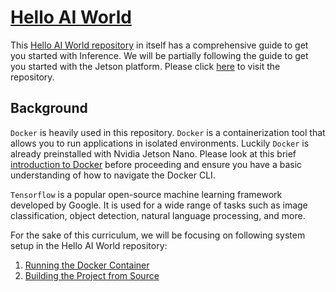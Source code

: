 # [Hello AI World](https://github.com/dusty-nv/jetson-inference)

This [Hello AI World repository](https://github.com/dusty-nv/jetson-inference) in itself has a comprehensive guide to get you started with Inference. We will be partially following the guide to get you started with the Jetson platform. Please click [here]((https://github.com/dusty-nv/jetson-inference)) to visit the repository.

## Background

`Docker` is heavily used in this repository. `Docker` is a containerization tool that allows you to run applications in isolated environments. Luckily `Docker` is already preinstalled with Nvidia Jetson Nano. Please look at this brief [introduction to Docker](https://docs.docker.com/get-started/docker-overview/) before proceeding and ensure you have a basic understanding of how to navigate the Docker CLI.

`Tensorflow` is a popular open-source machine learning framework developed by Google. It is used for a wide range of tasks such as image classification, object detection, natural language processing, and more.

For the sake of this curriculum, we will be focusing on following system setup in the Hello AI World repository:

1. [Running the Docker Container](./Running_Docker.md)
2. [Building the Project from Source](./Building_Project.md)
